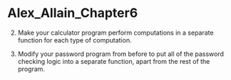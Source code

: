# Alex_Allain_Chapter6

2. Make your calculator program perform computations in a separate function for each type of
computation.

3. Modify your password program from before to put all of the password checking logic into a
separate function, apart from the rest of the program.
